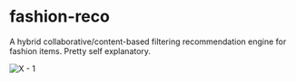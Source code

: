 # fashion-reco
A hybrid collaborative/content-based filtering recommendation engine for fashion items. Pretty self explanatory.

![X - 1](https://github.com/saad-sahir/fashion-reco/assets/133065206/36a14c41-f94f-4b3a-bfdf-649f5cae24b3)
